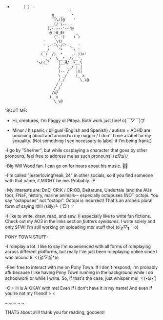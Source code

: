 -          (_) -
                                '
                        @_  _    '
                         )\/(@    '
                       __(/ \--._
                      (,-.---'--'@
                       @ )0_0(     _
                         ('-')    (_)
                    '    _\Y/_
                    ' .-'-\-/-'-._  '
                    _ /    '*     \ '
                   (_)  /)  *    .-.))>'
                     ._/  \__*_ /\__'.
                 '<((_'    |__H/  \__\
                           /   ,_/ |_|
                           )-- /   |x|
                           \ _/    (_ x
                           /_/       \_\@
                          /_/
                         /_/
                        /x/
                       (_ x
                         \_\@

'BOUT ME:
- Hi, creatures, I'm Paggy or Pitaya. Both work just fine! o(*￣▽￣*)ブ
  
- Minor / hispanic / biligual (English and Spanish) / autism + ADHD are bouncing about and around in my noggin / I don't have a label for my sexuality. (Not something I see necessary to label, if I'm being frank.)
  
-I go by "She/her", but while cosplaying a character that goes by other pronouns, feel free to address me as such pronouns! (≧∇≦)ﾉ

-Big Will Wood fan. I can go on for hours about his music. 🐀🎹

-I'm called "jesterlovingfreak_24" in other socials, so if you find someone with that name, it MIGHT be me. Probably. :P

-My interests are: DnD, CR:K / CR:OB, Deltarune, Undertale (and the AUs too), FNaF, history, marine animals-- especially octupuses (NOT octopi. You say "octopuses" not "octopi". Octopi is incorrect! That's an archeic plural form of saying it!!!! /silly)╰（‵□′）╯

-I like to write, draw, read, and sew. (I especially like to write fan fictions. Check out my AO3 in the links section *flutters eyelashes*. I write solely and only SFW! I'm still working on uploading mor stuff tho) (o′┏▽┓｀o)


PONY TOWN STUFF:

-I roleplay a lot. I like to say I'm experienced with all forms of roleplaying across different platforms, but really I've just been roleplaying online since I was around 9.ヾ(≧▽≦*)o

-Feel free to interact with me on Pony Town. If I don't respond, I'm probably afk because I like having Pony Town running in the background while I do schoolwork or while I write. So, if that's the case, just whisper me! ヾ(•ω•`)

-C + H is A-OKAY with me! Even if I don't have it in my name! And even if you're not my friend! > <



~.~.~.~.~
  
THATS about all!! thank you for reading, goobers!


